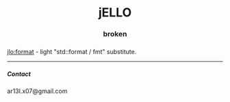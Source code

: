 <h1 align="center">jELLO</h1>
<h3 align="center">broken</h3>

### 

[jlo:format](https://github.com/Ar13l-x07/jELLO/blob/main/format/format.h) - light  "std::format / fmt" substitute.

---

<p align="left">
<h5 align="left">Contact</h5>

<p>ar13l.x07@gmail.com</p>

